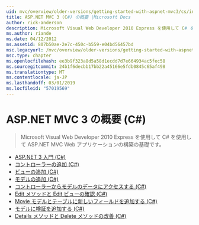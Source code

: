 ```yaml
---
uid: mvc/overview/older-versions/getting-started-with-aspnet-mvc3/cs/index
title: ASP.NET MVC 3 (C#) の概要 |Microsoft Docs
author: rick-anderson
description: Microsoft Visual Web Developer 2010 Express を使用して C# を使用して ASP.NET MVC Web アプリケーションの構築の基礎です。
ms.author: riande
ms.date: 04/12/2012
ms.assetid: 807b50ae-2e7c-450c-b559-e04bd56457bd
msc.legacyurl: /mvc/overview/older-versions/getting-started-with-aspnet-mvc3/cs
msc.type: chapter
ms.openlocfilehash: ee3b9f323a8d5a58d1ecdd7d7e664934ac5fec58
ms.sourcegitcommit: 24b1f6decbb17bb22a45166e5fdb0845c65af498
ms.translationtype: MT
ms.contentlocale: ja-JP
ms.lasthandoff: 03/01/2019
ms.locfileid: "57019569"
---
```

<a name="getting-started-with-aspnet-mvc-3-c"></a>ASP.NET MVC 3 の概要 (C#)
====================
> Microsoft Visual Web Developer 2010 Express を使用して C# を使用して ASP.NET MVC Web アプリケーションの構築の基礎です。


- [ASP.NET 3 入門 (C#)](intro-to-aspnet-mvc-3.md)
- [コントローラーの追加 (C#)](adding-a-controller.md)
- [ビューの追加 (C#)](adding-a-view.md)
- [モデルの追加 (C#)](adding-a-model.md)
- [コントローラーからモデルのデータにアクセスする (C#)](accessing-your-models-data-from-a-controller.md)
- [Edit メソッドと Edit ビューの確認 (C#)](examining-the-edit-methods-and-edit-view.md)
- [Movie モデルとテーブルに新しいフィールドを追加する (C#)](adding-a-new-field.md)
- [モデルに検証を追加する (C#)](adding-validation-to-the-model.md)
- [Details メソッドと Delete メソッドの改善 (C#)](improving-the-details-and-delete-methods.md)
